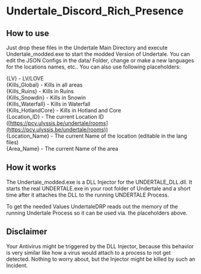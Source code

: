 # Undertale_Discord_Rich_Presence

## How to use

Just drop these files in the Undertale Main Directory and execute Undertale_modded.exe to start the modded Version of Undertale. 
You can edit the JSON Configs in the data/ Folder, change or make a new languages for the locations names, etc.. 
You can also use following placeholders: 

{LV} - LV/LOVE  
{Kills_Global} - Kills in all areas  
{Kills_Ruins} - Kills in Ruins  
{Kills_Snowdin} - Kills in Snowin  
{Kills_Waterfall} - Kills in Waterfall  
{Kills_HotlandCore} - Kills in Hotland and Core   
{Location_ID} - The current Location ID ([https://pcy.ulyssis.be/undertale/rooms](https://pcy.ulyssis.be/undertale/rooms))  
{Location_Name} - The current Name of the location (editable in the lang files)  
{Area_Name} - The current Name of the area   

## How it works

The Undertale_modded.exe is a DLL Injector for the UNDERTALE_DLL.dll. 
It starts the real UNDERTALE.exe in your root folder of Undertale and a short time after it attaches the DLL to the running UNDERTALE Process.  
  
To get the needed Values UndertaleDRP reads out the memory of the running Undertale Process so it can be used via. the placeholders above.

## Disclaimer

Your Antivirus might be triggered by the DLL Injector, because this behavior is very similar like how a virus would attach to a process to not get detected. 
Nothing to worry about, but the Injector might be killed by such an Incident.
